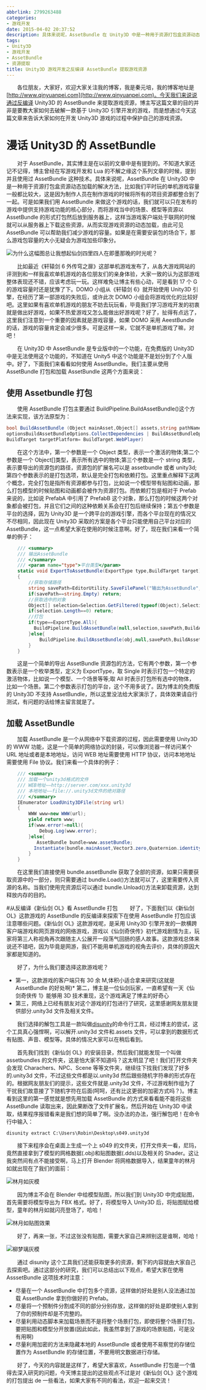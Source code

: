 ```yaml
---
abbrlink: 2799263488
categories:
- 游戏开发
date: 2015-04-02 20:37:52
description: 具体来说呢，AssetBundle 在 Unity3D 中是一种用于资源打包盒资源动态加载的解决方法，比如我们平时玩的单机游戏容量一般都比较大，这是因为制作人员在制作游戏的时候将所有的项目资源都整合到了一起;第五个参数是平台的选择，因为 Unity3D 是一个跨平台的游戏引擎，而各个平台现在的情况又不尽相同，因此现在 Unity3D 采取的方案是各个平台只能使用自己平台对应的 AssetBundle，这一点希望大家在使用的时候注意啊;这是一个简单的导出 AssetBundle 资源包的方法，它有两个参数，第一个参数表示是一个枚举类型，定义为 ExportType，取 Single 时表示打包一个特定的激活物体，比如说一个模型、一个场景等等
tags:
- Unity3D
- 游戏开发
- AssetBundle
- 资源提取
title: Unity3D 游戏开发之反编译 AssetBundle 提取游戏资源
---
```


&emsp;&emsp;各位朋友，大家好，欢迎大家关注我的博客，我是秦元培，我的博客地址是[http://www.qinyuanpei.com](http://www.qinyuanpei.com)。今天我们来说说通过反编译 Unity3D 的 AssetBundle 来提取游戏资源，博主写这篇文章的目的并非是要教大家如何去破解一款基于 Unity3D 引擎开发的游戏，而是想通过今天这篇文章来告诉大家如何在开发 Unity3D 游戏的过程中保护自己的游戏资源。

<!--more-->

# 漫话 Unity3D 的 AssetBundle
&emsp;&emsp;对于 AssetBundle，其实博主是在以前的文章中是有提到的。不知道大家还记不记得，博主曾经在写游戏开发和 Lua 的不解之缘这个系列文章的时候，提到并且使用过 AssetBundle 这种技术。具体来说呢，AssetBundle 在 Unity3D 中是一种用于资源打包盒资源动态加载的解决方法，比如我们平时玩的单机游戏容量一般都比较大，这是因为制作人员在制作游戏的时候将所有的项目资源都整合到了一起。可是如果我们用 AssetBundle 来做这个游戏的话，我们就可以只在发布的游戏中提供支持游戏功能的核心部分，而将游戏当中的场景、模型等资源以 AssetBundle 的形式打包然后放到服务器上，这样当游戏客户端处于联网的时候就可以从服务器上下载这些资源，从而实现游戏资源的动态加载，由此可见 AssetBundle 可以帮助我们减少游戏的容量。如果是在需要安装包的场合下，那么游戏包容量的大小无疑会为游戏加些印象分。

![为什么这幅图总让我想起仙剑四里四人在即墨那晚的时光呢？](https://ww1.sinaimg.cn/large/4c36074fly1fz05d2nsnpj20rs0fn457.jpg)

&emsp;&emsp;比如最近《轩辕剑 6 外传穹之扉》这部单机游戏发布了，从各大游戏网站的评测到和一样我喜欢单机游戏的各位朋友们的亲身体验，大家一致的认为这部游戏整体表现还不错，应该考虑玩一玩。这样难免让博主有些心动，可是看到 17 个 G 的游戏容量时还是犹豫了下。DOMO 小组从《轩辕剑 6》就开始使用 Unity3D 引擎，在经历了第一部游戏的失败后，或许此次 DOMO 小组会将游戏优化的比较好吧。这里如果有喜欢单机游戏的朋友不妨去玩玩看，毕竟我们学习游戏开发的初衷就是做出好游戏，如果不热爱游戏又怎么能做出好游戏呢？好了，扯得有点远了，这里我们注意到一个重要的因素就是游戏容量，如果 DOMO 采用 AeestBundle 的话，游戏的容量肯定会减少很多。可是这样一来，它就不是单机游戏了嘛，对吧！

&emsp;&emsp;在 Unity3D 中 AssetBundle 是专业版中的一个功能，在免费版的 Unity3D 中是无法使用这个功能的，不知道在 Unity5 中这个功能是不是划分到了个人版中。好了，下面我们来看看如何使用 AssetBundle。我们主要从使用 AssetBundle 打包和加载 AssetBundle 这两个方面来说：

## 使用 Assetbundle 打包
&emsp;&emsp;使用 AssetBundle 打包主要通过 BuildPipeline.BuildAssetBundle()这个方法来实现，该方法原型为：
```C#
bool BuildAssetBundle (Object mainAsset,Object[] assets,string pathName, BuildAssetBundleOptions 
optionsBuildAssetBundleOptions.CollectDependencies | BuildAssetBundleOptions.CompleteAssets,
BuildTarget targetPlatform= BuildTarget.WebPlayer)  
```
&emsp;&emsp;在这个方法中，第一个参数是一个 Object 类型，表示一个激活的物体;第二个参数是一个 Object[]类型，表示所有选中的物体;第三个参数是一个 string 类型，表示要导出的资源包的路径，资源包的扩展名可以是 assetbundle 或者 unity3d;第四个参数表示的是打包选项，默认是完全打包和依赖打包。这里重点解释下这两个概念，完全打包是指所有资源都参与打包，比如说一个模型带有贴图和动画，那么打包模型的时候贴图和动画都会被作为资源打包。而依赖打包是相对于 Prefab 来说的，比如说 PrefabA 中引用了 PrefabB 这个对象，那么打包的时候这两个对象都会被打包，并且它们之间的这种依赖关系会在打包后继续保持；第五个参数是平台的选择，因为 Unity3D 是一个跨平台的游戏引擎，而各个平台现在的情况又不尽相同，因此现在 Unity3D 采取的方案是各个平台只能使用自己平台对应的 AssetBundle，这一点希望大家在使用的时候注意啊。好了，现在我们来看一个简单的例子：
```C#
    /// <summary>
    /// 输出AssetBundle
    /// </summary>
    /// <param name="type">平台类型</param>
    static void ExportToAssetBundle(ExportType type,BuildTarget target)
    {
        //获取存储路径
        string savePath=EditorUtility.SaveFilePanel("输出为AssetBundle","","New Resource","unity3d");
        if(savePath==string.Empty) return;
        //获取选中的对象
        Object[] selection=Selection.GetFiltered(typeof(Object),SelectionMode.DeepAssets);
        if(selection.Length==0) return;
        //打包
        if(type==ExportType.All){
          BuildPipeline.BuildAssetBundle(null,selection,savePath,BuildAssetBundleOptions.CollectDependencies,target);
        }else{
            BuildPipeline.BuildAssetBundle(obj,null,savePath,BuildAssetBundleOptions.CollectDependencies,target);
        }
    }
```
&emsp;&emsp;这是一个简单的导出 AssetBundle 资源包的方法，它有两个参数，第一个参数表示是一个枚举类型，定义为 ExportType，取 Single 时表示打包一个特定的激活物体，比如说一个模型、一个场景等等;取 All 时表示打包所有选中的物体，比如一个场景。第二个参数表示打包的平台，这个不用多说了。因为博主的免费版的 Unity3D 不支持 AssetBundle，所以这里没法给大家演示了，具体效果请自行测试，有问题的话给博主留言就是了。

## 加载 AssetBundle
&emsp;&emsp;加载 AssetBundle 是一个从网络中下载资源的过程，因此需要使用 Unity3D 的 WWW 功能，这是一个简单的网络协议的封装，可以像浏览器一样访问某个 URL 地址或者是本地地址，访问 WEB 地址需要使用 HTTP 协议，访问本地地址需要使用 File 协议。我们来看一个具体的例子：
```C#
    /// <summary>
    /// 加载一个unity3d格式的文件
    /// WEB地址——http://server.com/xxx.unity3d
    /// 本地地址——file://.unity3d文件的绝对路径
    /// </summary>
    IEnumerator LoadUnity3DFile(string url)
    {
        WWW www=new WWW(url);
        yield return www;
        if(www.error!=null){
            Debug.Log(www.error);
        }else{
           AssetBundle bundle=www.assetBundle;
          Instantiate(bundle.mainAsset,Vector3.zero,Quaternion.identity);
        }
    }
```
&emsp;&emsp;在这里我们直接使用 bundle.assetBundle 获取了全部的资源，如果只需要获取资源中的一部分，则只需要通过 bundle.Load()方法就可以了，这里需要传入资源的名称。当我们使用完资源后可以通过 bundle.Unload()方法来卸载资源，达到释放内存的目的。

#从反编译《新仙剑 OL》看 AssetBundle 打包
&emsp;&emsp;好了，下面我们以《新仙剑 OL》这款游戏的 AssetBundle 的反编译来探索下在使用 AssetBundle 打包应该注意哪些问题。《新仙剑 OL》这款游戏呢，是采用 Unity3D 引擎开发的一款横跨客户端游戏和网页游戏的网络游戏，游戏以《仙剑奇侠传》初代游戏剧情为主，玩家将第三人称视角再次跟随主人公展开一段荡气回肠的感人故事。这款游戏总体来说还不错吧，因为毕竟是网游，我们不能用单机游戏的视角去评价，具体的原因大家都是知道的。

&emsp;&emsp;好了，为什么我们要选择这款游戏呢？
* 第一，这款游戏的客户端只有 30 余 M,体积小适合拿来研究(这就是 AssetBundle 的好处啊)* 第二，博主是一位仙剑玩家，一直希望有一天《仙剑奇侠传 1》能够用 3D 技术重现，这个游戏满足了博主的好奇心
* 第三，网络上已经有朋友对这个游戏的打包进行了研究，这里感谢网友朋友提供部分.unity3d 文件及相关文件。

&emsp;&emsp;我们选择的解包工具是一款叫做[disunity](https://github.com/ata4/disunity)的命令行工具，经过博主的尝试，这个工具真心强悍啊，可以解开.unity3d 文件和.assets 文件，可以拿到的数据形式有贴图、声音、模型等。具体的情况大家可以在稍后看到。

&emsp;&emsp;首先我们找到《新仙剑 OL》的安装目录，然后我们就能发现一个叫做 assetbundles 的文件夹，这是怕大家不知道吗？这太明显了吧！我们打开文件夹会发现 Charachers、NPC、Scene 等等文件夹，继续往下找我们发现了好多的.unity3d 文件，不过这些文件都是以.unity3d 然后跟些随机字符串的形式存在的。根据网友朋友们的提示，这些文件就是.unity3d 文件，不过游戏制作组为了干扰我们故意接了下随机字符在后面(呵呵，还有比这更弱的加密方式吗？)。博主看到这里的第一感觉就是想先用加载 AssetBundle 的方式来看看能不能将这些 AssetBundle 读取出来，因此果断改了文件扩展名，然后开始在 Unity3D 中读取，结果程序报错看来是我们想的简单了啊。没办法的办法，强行解包吧！在命令行中输入：
```Sheel
disunity extract C:\Users\Robin\Desktop\s049.unity3d
```
&emsp;&emsp;接下来程序会在桌面上生成一个上 s049 的文件夹，打开文件夹一看，尼玛，竟然直接拿到了模型的网格数据(.obj)和贴图数据(.dds)以及相关的 Shader。这让我突然间有点不能接受啊，马上打开 Blender 将网格数据导入，结果童年的林月如就出现在了我们的面前：

![林月如灰模](https://ww1.sinaimg.cn/large/4c36074fly1fz01ykrzepj20l70dpwfe.jpg)

&emsp;&emsp;因为博主不会在 Blender 中给模型贴图，所以我们到 Unity3D 中完成贴图，首先需要将模型导出为 FBX 格式。好了，将模型导入 Unity3D 后，将贴图赋给模型，童年的林月如就闪亮登场了，哈哈！

![林月如贴图效果](https://ww1.sinaimg.cn/large/4c36074fly1fyzcuaxphej20k10h70vr.jpg)

&emsp;&emsp;好了，再来一张，不过这张没有贴图，需要大家自己来辨别这是谁啊，哈哈！

![柳梦璃灰模](https://ww1.sinaimg.cn/large/4c36074fly1fyzcu53oytj20hj0fdmyd.jpg)

&emsp;&emsp;通过 disunity 这个工具我们还能获取更多的资源，剩下的内容就由大家自己去探索吧。通过这部分的研究，我们可以总结出以下观点，希望大家在使用 AsssetBundle 这项技术时注意：
* 尽量在一个 AssetBundle 中打包多个资源，这样做的好处是别人没法通过加载 AssetBundle 拿到你做好的 Prefab。
* 尽量将一个预制件分割成不同的部分分别存放，这样做的好处是即使别人拿到了你的预制件却是不完整的。
* 尽量利用动态脚本来加载场景而不是将整个场景打包，即使将整个场景打包，要把贴图和模型分开放置(因此如此，我虽然拿到了游戏的场景贴图，可是没有用啊)
* 尽量利用加密的方法来隐藏本地的 AssetBundle 或者使用不易察觉的存储位置作为 AssetBundle 的存储位置，不要用明文数据进行存储。

&emsp;&emsp;好了，今天的内容就是这样了，希望大家喜欢，AssetBundle 打包是一个值得去深入研究的问题，今天博主提出的这些观点不过是对《新仙剑 OL》这个游戏的打包提出 de 一些看法，如果大家有不同的看法，欢迎一起来交流！